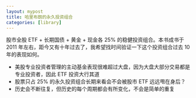 ```yaml
---
layout: mypost
title: 哈里布朗的永久投资组合
categories: [library]
---
```


股市全股 ETF + 长期国债 + 黄金 + 现金各 25% 的稳健投资组合。本书成书于 2011 年左右，距今又有十年过去了，我希望找时间验证一下这个投资组合过去 10 年的表现如何。

- 美股专业投资者管理的主动基金表现很难超过大盘，因为大盘大部分交易都是专业投资者，因此 ETF 投资大行其道
- 股票只占 25% 的永久投资组合长期来看会不会被股市 ETF 远远甩在身后？
- 历史会不断往复，但历史的每个周期都会有所变化，不会是简单的重复